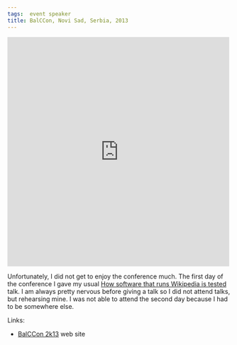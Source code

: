 ```yaml
---
tags:  event speaker
title: BalCCon, Novi Sad, Serbia, 2013
---
```

<iframe src="https://www.facebook.com/plugins/post.php?href=https%3A%2F%2Fwww.facebook.com%2Fmedia%2Fset%2F%3Fset%3Da.10154541719272290.1073741913.735252289%26type%3D3&width=500" width="500" height="518" style="border:none;overflow:hidden" scrolling="no" frameborder="0" allowTransparency="true"></iframe>

Unfortunately, I did not get to enjoy the conference much. The first day of the conference I gave my usual [How software that runs Wikipedia is tested](/how-software-that-runs-wikipedia-is-tested) talk. I am always pretty nervous before giving a talk so I did not attend talks, but rehearsing mine. I was not able to attend the second day because I had to be somewhere else.

Links:

- [BalCCon 2k13](https://2k13.balccon.org/congress/2013/wiki/index.php?title=BalCCon_06-07_September_2013) web site
